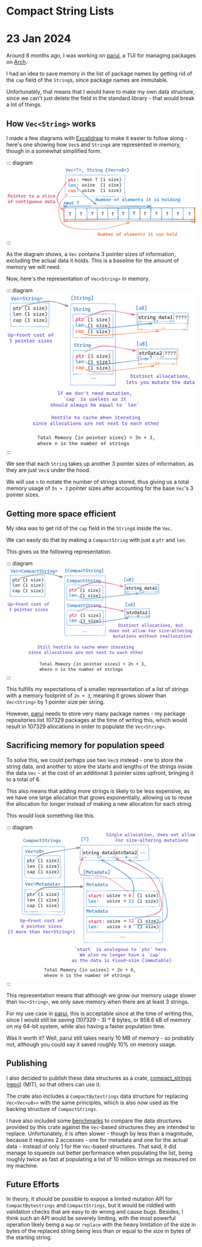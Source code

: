 # Compact String Lists
# 23 Jan 2024

Around 8 months ago, I was working on [parui](https://github.com/Vonr/parui), a TUI for managing packages on [Arch](https://archlinux.org).

I had an idea to save memory in the list of package names by getting rid of the `cap` field of the `String`s, since package names are immutable.

Unfortunately, that means that I would have to make my own data structure, since we can't just delete the field in the standard library - that would break a lot of things.

## How `Vec<String>` works

I made a few diagrams with [Excalidraw](https://excalidraw.com/) to make it easier to follow along - 
here's one showing how `Vec`s and `String`s are represented in memory, though in a somewhat simplified form.

::: diagram
![How Vecs (and Strings) are represented in memory (simplified)](/blog/compact-strings/vec-light.png)
:::

As the diagram shows, a `Vec` contains 3 pointer sizes of information, excluding the actual data it holds.
This is a baseline for the amount of memory we will need.

Now, here's the representation of `Vec<String>` in memory.

::: diagram
![How Vec\<String\> is represented in memory](/blog/compact-strings/vec-string-light.png)
:::

We see that each `String` takes up another 3 pointer sizes of information, as they are just `Vec`s under the hood.

We will use `n` to notate the number of strings stored, thus giving us a total memory usage of `3n + 3` pointer sizes after accounting for the base `Vec`'s 3 pointer sizes.

## Getting more space efficient

My idea was to get rid of the `cap` field in the `String`s inside the `Vec`.

We can easily do that by making a `CompactString` with just a `ptr` and `len`.

This gives us the following representation.

::: diagram
![Possible memory representation](/blog/compact-strings/possible-light.png)
:::

This fulfills my expectations of a smaller representation of a list of strings with a memory footprint of `2n + 3`, meaning
it grows slower than `Vec<String>` by 1 pointer size per string.

However, [parui](https://github.com/Vonr/parui) needs to store very many package names - my package repositories list
107329 packages at the time of writing this, which would result in 107329 allocations in order to populate the `Vec<String>`.

## Sacrificing memory for population speed

To solve this, we could perhaps use two `Vec`s instead - one to store the string data, and another to store the starts and lengths of the strings
inside the data `Vec` - at the cost of an additional 3 pointer sizes upfront, bringing it to a total of 6.

This also means that adding more strings is likely to be less expensive, as we have one large allocation that grows exponentially, allowing us
to reuse the allocation for longer instead of making a new allocation for each string.

This would look something like this.

::: diagram
![How CompactStrings is represented in memory](/blog/compact-strings/compactstrings-light.png)
:::

This representation means that although we grow our memory usage slower than `Vec<String>`, 
we only save memory when there are at least 3 strings.

For my use case in [parui](https://github.com/Vonr/parui), this is acceptable since at the time of writing this,
since I would still be saving (107329 - 3) * 8 bytes, or 858.6 kB of memory on my 64-bit system,
while also having a faster population time.

Was it worth it? Well, parui still takes nearly 10 MB of memory - so probably not, although you could say it saved roughly 10% on memory usage.

## Publishing

I also decided to publish these data structures as a crate,
[compact_strings](https://lib.rs/crates/compact_strings) ([repo](https://github.com/Vonr/compact_strings)) (MIT), so that others can use it.

The crate also includes a `CompactBytestrings` data structure for replacing `Vec<Vec<u8>>` with the same principles, 
which is also now used as the backing structure of `CompactStrings`.

I have also included some [benchmarks](https://github.com/Vonr/compact_strings/blob/master/benchmarks/BENCHMARKS.md) to compare the data structures provided by this crate against the `Vec`-based
structures they are intended to replace. Unfortunately, it is often slower - though by less than a magnitude,
because it requires 2 accesses - one for metadata and one for the actual data - instead of only 1 for the `Vec`-based
structures. That said, it did manage to squeeze out better performance when populating the list, being roughly twice
as fast at populating a list of 10 million strings as measured on my machine.

## Future Efforts

In theory, it should be possible to expose a limited mutation API for `CompactBytestrings` and `CompactStrings`, but it would
be riddled with validation checks that are easy to do wrong and cause bugs. Besides, I think such an API
would be severely limiting, with the most powerful operation likely being a `map` or `replace` with the heavy limitation
of the size in bytes of the replaced string being less than or equal to the size in bytes of the starting string.
